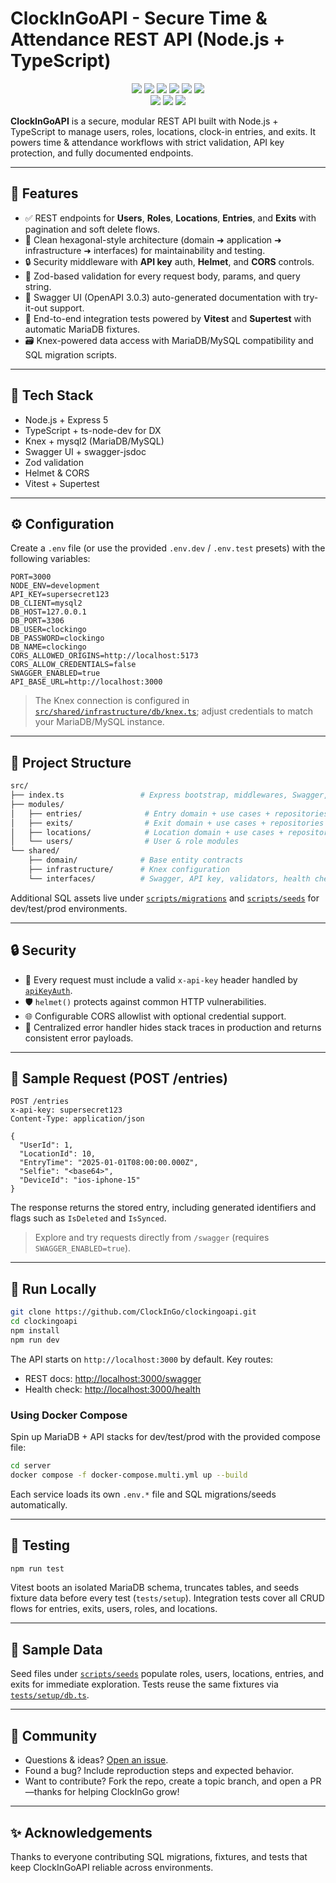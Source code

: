# ClockInGoAPI - Secure Time & Attendance REST API (Node.js + TypeScript)

<p align="center">
  <a href="https://github.com/dufacoga/clockingoapi/issues"><img src="https://img.shields.io/github/issues/dufacoga/clockingoapi"/></a>
  <a href="https://github.com/dufacoga/clockingoapi/stargazers"><img src="https://img.shields.io/github/stars/dufacoga/clockingoapi"/></a>
  <a href="https://github.com/dufacoga/clockingoapi/network/members"><img src="https://img.shields.io/github/forks/dufacoga/clockingoapi"/></a>
  <a href="https://github.com/dufacoga/clockingoapi/commits/master"><img src="https://img.shields.io/github/last-commit/dufacoga/clockingoapi"/></a>
  <a href="https://github.com/dufacoga/clockingoapi/blob/master/CONTRIBUTING.md"><img src="https://img.shields.io/badge/contributions-welcome-brightgreen.svg"/></a>
  <a href="https://github.com/dufacoga/clockingoapi/blob/master/LICENSE"><img src="https://img.shields.io/github/license/dufacoga/clockingoapi"/></a>
  <br />
  <a href="https://www.paypal.com/donate/?business=R2J9NH55HXKGJ&no_recurring=0&currency_code=USD"><img src="https://img.shields.io/badge/PayPal-Donate-blue.svg"/></a>
  <a href="https://www.patreon.com/dufacoga"><img src="https://img.shields.io/badge/Patreon-Become%20a%20Patron-black.svg"/></a>
  <a href="https://ko-fi.com/dufacoga"><img src="https://img.shields.io/badge/Ko--fi-Buy%20me%20a%20coffee-FFFFFF.svg?logo=ko-fi&logoColor=white"/></a>
</p>

**ClockInGoAPI** is a secure, modular REST API built with Node.js + TypeScript to manage users, roles, locations, clock-in entries, and exits. It powers time & attendance workflows with strict validation, API key protection, and fully documented endpoints.

---

## 🚀 Features

- ✅ REST endpoints for **Users**, **Roles**, **Locations**, **Entries**, and **Exits** with pagination and soft delete flows.
- 🧱 Clean hexagonal-style architecture (domain ➜ application ➜ infrastructure ➜ interfaces) for maintainability and testing.
- 🔒 Security middleware with **API key** auth, **Helmet**, and **CORS** controls.
- 🧾 Zod-based validation for every request body, params, and query string.
- 📑 Swagger UI (OpenAPI 3.0.3) auto-generated documentation with try-it-out support.
- 🧪 End-to-end integration tests powered by **Vitest** and **Supertest** with automatic MariaDB fixtures.
- 🗃️ Knex-powered data access with MariaDB/MySQL compatibility and SQL migration scripts.

---

## 🧰 Tech Stack

- Node.js + Express 5
- TypeScript + ts-node-dev for DX
- Knex + mysql2 (MariaDB/MySQL)
- Swagger UI + swagger-jsdoc
- Zod validation
- Helmet & CORS
- Vitest + Supertest

---

## ⚙️ Configuration

Create a `.env` file (or use the provided `.env.dev` / `.env.test` presets) with the following variables:

```env
PORT=3000
NODE_ENV=development
API_KEY=supersecret123
DB_CLIENT=mysql2
DB_HOST=127.0.0.1
DB_PORT=3306
DB_USER=clockingo
DB_PASSWORD=clockingo
DB_NAME=clockingo
CORS_ALLOWED_ORIGINS=http://localhost:5173
CORS_ALLOW_CREDENTIALS=false
SWAGGER_ENABLED=true
API_BASE_URL=http://localhost:3000
```

> The Knex connection is configured in [`src/shared/infrastructure/db/knex.ts`](src/shared/infrastructure/db/knex.ts); adjust credentials to match your MariaDB/MySQL instance.

---

## 📂 Project Structure

```bash
src/
├── index.ts                 # Express bootstrap, middlewares, Swagger, routes
├── modules/
│   ├── entries/              # Entry domain + use cases + repositories + REST
│   ├── exits/                # Exit domain + use cases + repositories + REST
│   ├── locations/            # Location domain + use cases + repositories + REST
│   └── users/                # User & role modules
└── shared/
    ├── domain/              # Base entity contracts
    ├── infrastructure/      # Knex configuration
    └── interfaces/          # Swagger, API key, validators, health checks
```

Additional SQL assets live under [`scripts/migrations`](scripts/migrations) and [`scripts/seeds`](scripts/seeds) for dev/test/prod environments.

---

## 🔒 Security

- 🔐 Every request must include a valid `x-api-key` header handled by [`apiKeyAuth`](src/shared/interfaces/rest/apiKeyAuth.ts).
- 🛡️ `helmet()` protects against common HTTP vulnerabilities.
- 🌐 Configurable CORS allowlist with optional credential support.
- 🧼 Centralized error handler hides stack traces in production and returns consistent error payloads.

---

## 🧪 Sample Request (POST /entries)

```http
POST /entries
x-api-key: supersecret123
Content-Type: application/json

{
  "UserId": 1,
  "LocationId": 10,
  "EntryTime": "2025-01-01T08:00:00.000Z",
  "Selfie": "<base64>",
  "DeviceId": "ios-iphone-15"
}
```

The response returns the stored entry, including generated identifiers and flags such as `IsDeleted` and `IsSynced`.

> Explore and try requests directly from `/swagger` (requires `SWAGGER_ENABLED=true`).

---

## 🚀 Run Locally

```bash
git clone https://github.com/ClockInGo/clockingoapi.git
cd clockingoapi
npm install
npm run dev
```

The API starts on `http://localhost:3000` by default. Key routes:

- REST docs: [http://localhost:3000/swagger](http://localhost:3000/swagger)
- Health check: [http://localhost:3000/health](http://localhost:3000/health)

### Using Docker Compose

Spin up MariaDB + API stacks for dev/test/prod with the provided compose file:

```bash
cd server
docker compose -f docker-compose.multi.yml up --build
```

Each service loads its own `.env.*` file and SQL migrations/seeds automatically.

---

## 🧪 Testing

```bash
npm run test
```

Vitest boots an isolated MariaDB schema, truncates tables, and seeds fixture data before every test (`tests/setup`). Integration tests cover all CRUD flows for entries, exits, users, roles, and locations.

---

## 🧃 Sample Data

Seed files under [`scripts/seeds`](scripts/seeds) populate roles, users, locations, entries, and exits for immediate exploration. Tests reuse the same fixtures via [`tests/setup/db.ts`](tests/setup/db.ts).

---

## 👥 Community

- Questions & ideas? [Open an issue](https://github.com/ClockInGo/clockingoapi/issues).
- Found a bug? Include reproduction steps and expected behavior.
- Want to contribute? Fork the repo, create a topic branch, and open a PR—thanks for helping ClockInGo grow!

---

## ✨ Acknowledgements

Thanks to everyone contributing SQL migrations, fixtures, and tests that keep ClockInGoAPI reliable across environments.
